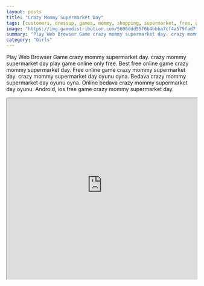 ```yaml
---
layout: posts
title: "Crazy Mommy Supermarket Day"
tags: [customers, dressup, games, mommy, shopping, supermarket, free, online, games, oyna, game, free, games, play, play, games]
image: "https://img.gamedistribution.com/5606ddd55f6b4bbba7cf4a579fad7fb5.jpg"
summary: "Play Web Browser Game crazy mommy supermarket day. crazy mommy supermarket day play game online only free. Best free online game crazy mommy supermarket day. Free online game crazy mommy supermarket day. crazy mommy supermarket day oyunu oyna. Bedava crazy mommy supermarket day oyunu oyna. Online bedava crazy mommy supermarket day oyunu. Android, ios free game crazy mommy supermarket day."
category: "Girls"
---
```


Play Web Browser Game crazy mommy supermarket day. crazy mommy supermarket day play game online only free. Best free online game crazy mommy supermarket day. Free online game crazy mommy supermarket day. crazy mommy supermarket day oyunu oyna. Bedava crazy mommy supermarket day oyunu oyna. Online bedava crazy mommy supermarket day oyunu. Android, ios free game crazy mommy supermarket day.

<iframe width="100%" height="480px;" src="https://flash.gamedistribution.com?game=5606ddd55f6b4bbba7cf4a579fad7fb5"></iframe>